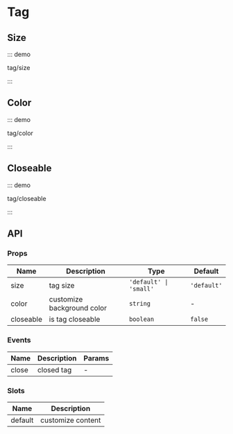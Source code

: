 # Tag

## Size

::: demo

tag/size

:::

## Color

::: demo

tag/color

:::

## Closeable

::: demo

tag/closeable

:::

## API

### Props

| Name      | Description                | Type                   | Default     |
| --------- | -------------------------- | ---------------------- | ----------- |
| size      | tag size                   | `'default' \| 'small'` | `'default'` |
| color     | customize background color | `string`               | -           |
| closeable | is tag closeable           | `boolean`              | `false`     |

### Events

| Name  | Description | Params |
| ----- | ----------- | ------ |
| close | closed tag  | -      |

### Slots

| Name    | Description       |
| ------- | ----------------- |
| default | customize content |
